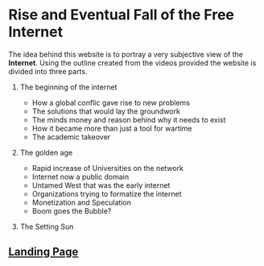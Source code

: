 # Rise and Eventual Fall of the Free Internet

The idea behind this website is to portray a very subjective view of the **Internet**.
Using the outline created from the videos provided the website is divided into three parts.

1. The beginning of the internet 
    - How a global conflic gave rise to new problems
    - The solutions that would lay the groundwork 
    - The minds money and reason behind why it needs to exist
    - How it became more than just a tool for wartime
    - The academic takeover 
    
2. The golden age
    - Rapid increase of Universities on the network
    - Internet now a public domain
    - Untamed West that was the early internet 
    - Organizations trying to formatize the internet
    - Monetization and Speculation
    - Boom goes the Bubble?

3. The Setting Sun
    
## [Landing Page](index.md)



